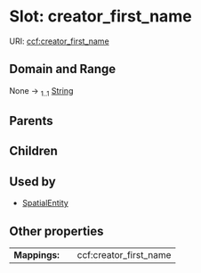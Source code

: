 
# Slot: creator_first_name




URI: [ccf:creator_first_name](http://purl.org/ccf/creator_first_name)


## Domain and Range

None &#8594;  <sub>1..1</sub> [String](types/String.md)

## Parents


## Children


## Used by

 * [SpatialEntity](SpatialEntity.md)

## Other properties

|  |  |  |
| --- | --- | --- |
| **Mappings:** | | ccf:creator_first_name |

